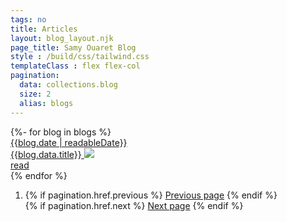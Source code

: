 ```yaml
---
tags: no
title: Articles
layout: blog_layout.njk
page_title: Samy Ouaret Blog
style : /build/css/tailwind.css
templateClass : flex flex-col
pagination:
  data: collections.blog
  size: 2
  alias: blogs
---
```


<div class="flex flex-col md:flex-row">
{%- for blog in blogs %}
   <div class="flex flex-col my-1 border-b border-dashed border-b-gray-300 p-2 md:w-1/2">
   <a href="{{blog.url}}" class="text-2xl font-bold text-gray-800 hover:text-blue-700">
   <time class="text-sm font-semibold text-gray-700">{{blog.date | readableDate}}</time><br>
   {{blog.data.title}}
   <img src="{{ blog.data.image }}"  class="w-full max-h-xs my-2 rounded-lg">
   </a><br>
   <a href="{{blog.url}}" class="text-lg my-2 text-gray-800 underline hover:text-gray-900">
   read</a><br>
   </div>
{% endfor %}
</div>

<nav aria-labelledby="my-pagination">
  <ol class="my-8 flex flex-row justify-between">
   <li>
   {% if pagination.href.previous %}
   <a href="{{ pagination.href.previous }}" class="block rounded-sm py-1 px-2 bg-gray-100 border border-gray-300 text-gray-900 text-lg hover:bg-white">Previous page</a>
   {% endif %}
   </li>
   {% if pagination.href.next %}
   <a href="{{ pagination.href.next }}" class="block rounded-sm py-1 px-2 bg-gray-100 border border-gray-300 text-gray-900 text-lg hover:bg-white">Next page</a>
   {% endif %}
   </li>
  </ol>
</nav>